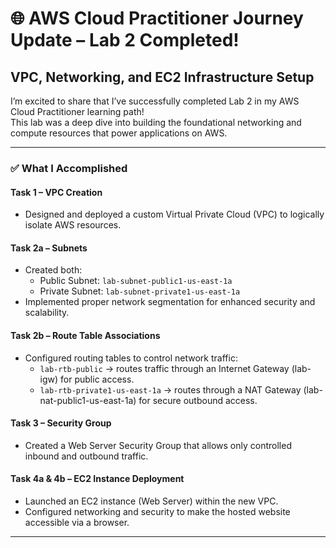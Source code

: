 # 🌐 AWS Cloud Practitioner Journey Update – Lab 2 Completed!

## VPC, Networking, and EC2 Infrastructure Setup

I’m excited to share that I’ve successfully completed Lab 2 in my AWS Cloud Practitioner learning path!  
This lab was a deep dive into building the foundational networking and compute resources that power applications on AWS.

---

### ✅ What I Accomplished

#### Task 1 – VPC Creation
- Designed and deployed a custom Virtual Private Cloud (VPC) to logically isolate AWS resources.

#### Task 2a – Subnets
- Created both:
  - Public Subnet: `lab-subnet-public1-us-east-1a`
  - Private Subnet: `lab-subnet-private1-us-east-1a`
- Implemented proper network segmentation for enhanced security and scalability.

#### Task 2b – Route Table Associations
- Configured routing tables to control network traffic:
  - `lab-rtb-public` → routes traffic through an Internet Gateway (lab-igw) for public access.
  - `lab-rtb-private1-us-east-1a` → routes through a NAT Gateway (lab-nat-public1-us-east-1a) for secure outbound access.

#### Task 3 – Security Group
- Created a Web Server Security Group that allows only controlled inbound and outbound traffic.

#### Task 4a & 4b – EC2 Instance Deployment
- Launched an EC2 instance (Web Server) within the new VPC.
- Configured networking and security to make the hosted website accessible via a browser.

---

